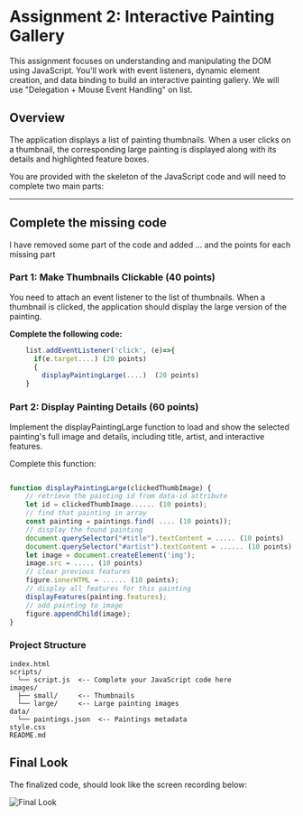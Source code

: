 # Assignment 2: Interactive Painting Gallery

This assignment focuses on understanding and manipulating the DOM using JavaScript. You'll work with event listeners, dynamic element creation, and data binding to build an interactive painting gallery. We will use "Delegation + Mouse Event Handling" on list.

## Overview

The application displays a list of painting thumbnails. When a user clicks on a thumbnail, the corresponding large painting is displayed along with its details and highlighted feature boxes.

You are provided with the skeleton of the JavaScript code and will need to complete two main parts:

---

## Complete the missing code

I have removed some part of the code and added ... and the points for each missing part

### Part 1: Make Thumbnails Clickable (40 points)

You need to attach an event listener to the list of thumbnails. When a thumbnail is clicked, the application should display the large version of the painting.

**Complete the following code:**

```javascript
    list.addEventListener('click', (e)=>{
      if(e.target....) (20 points)
      {
        displayPaintingLarge(....)  (20 points)
    }
```

### Part 2: Display Painting Details (60 points)

Implement the displayPaintingLarge function to load and show the selected painting's full image and details, including title, artist, and interactive features.

Complete this function:

```javascript

function displayPaintingLarge(clickedThumbImage) {
    // retrieve the painting id from data-id attribute
    let id = clickedThumbImage...... (10 points);
    // find that painting in array
    const painting = paintings.find( .... (10 points));
    // display the found painting
    document.querySelector("#title").textContent = ..... (10 points)
    document.querySelector("#artist").textContent = ...... (10 points)
    let image = document.createElement('img');
    image.src = ..... (10 points)
    // clear previous features
    figure.innerHTML = ...... (10 points);
    // display all features for this painting
    displayFeatures(painting.features);
    // add painting to image
    figure.appendChild(image);
}
```

### Project Structure

```plaintext
index.html
scripts/
  └── script.js  <-- Complete your JavaScript code here
images/
  ├── small/     <-- Thumbnails
  └── large/     <-- Large painting images
data/
  └── paintings.json  <-- Paintings metadata
style.css
README.md
```

## Final Look

The finalized code, should look like the screen recording below:

![Final Look](./img/review.gif)
